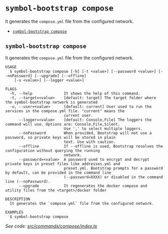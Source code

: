 `symbol-bootstrap compose`
==========================

It generates the `compose.yml` file from the configured network.

* [`symbol-bootstrap compose`](#symbol-bootstrap-compose)

## `symbol-bootstrap compose`

It generates the `compose.yml` file from the configured network.

```
USAGE
  $ symbol-bootstrap compose [-h] [-t <value>] [--password <value>] [--noPassword] [--upgrade] [--offline]
    [-u <value>] [--logger <value>]

FLAGS
  -h, --help              It shows the help of this command.
  -t, --target=<value>    [default: target] The target folder where the symbol-bootstrap network is generated
  -u, --user=<value>      [default: current] User used to run the services in the compose.yml file. "current" means the
                          current user.
      --logger=<value>    [default: Console,File] The loggers the command will use. Options are: Console,File,Silent.
                          Use ',' to select multiple loggers.
      --noPassword        When provided, Bootstrap will not use a password, so private keys will be stored in plain
                          text. Use with caution.
      --offline           If --offline is used, Bootstrap resolves the configuration without querying the running
                          network.
      --password=<value>  A password used to encrypt and decrypt private keys in preset files like addresses.yml and
                          preset.yml. Bootstrap prompts for a password by default, can be provided in the command line
                          (--password=XXXX) or disabled in the command line (--noPassword).
      --upgrade           It regenerates the docker compose and utility files from the <target>/docker folder

DESCRIPTION
  It generates the `compose.yml` file from the configured network.

EXAMPLES
  $ symbol-bootstrap compose
```

_See code: [src/commands/compose/index.ts](https://github.com/nemneshia/symbol-bootstrap/blob/v2.0.0/src/commands/compose/index.ts)_
